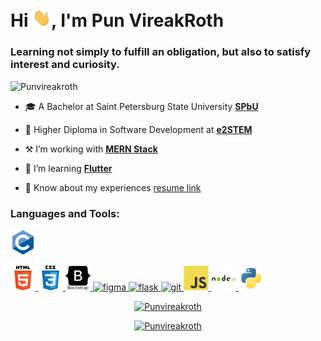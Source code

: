 <!-- ![MasterHead](https://github.com/Punvireakroth/Punvireakroth/blob/main/moonlight.gif) -->

<!-- <p align="center">
  <img src="https://github.com/Punvireakroth/Punvireakroth/blob/main/moonlight.gif" alt="First Heading" width=90%>
</p> -->

<h1 align="left">Hi <img src="https://raw.githubusercontent.com/ABSphreak/ABSphreak/master/gifs/Hi.gif" width="30">, I'm Pun VireakRoth</h1>
<h3 align="left">Learning not simply to fulfill an obligation, but also to satisfy interest and curiosity.</h3>
<!-- <img align="right" alt="itachi" width="200" src="./spbu-logo.png"> -->

<p align="left">
<img  src="https://komarev.com/ghpvc/?username=Punvireakroth&label=Profile%20views&color=0e75b6&style=flat" alt="Punvireakroth" />
 </p>

- 🎓 A Bachelor at Saint Petersburg State University **[SPbU](https://github.com/PAIR-code/lit)**

- 🔭 Higher Diploma in Software Development at **[e2STEM](https://github.com/PAIR-code/lit)**

- ⚒️ I’m working with **[MERN Stack](https://github.com/PAIR-code/lit)**

- 🌱 I’m learning **[Flutter](https://github.com/PAIR-code/lit)**

<!-- - 📫 How to reach me **vireakrothpun@gmail.com** -->

- 📄 Know about my experiences [resume link](https://drive.google.com/file/d/1_ktD9ko7JOfBDaAdYfE8fyth0qfd4zps/view?usp=sharing)

<h3 align="left">Languages and Tools:</h3>

<p align="left"><a href="https://www.cprogramming.com/" target="_blank" rel="noreferrer"> <img src="https://raw.githubusercontent.com/devicons/devicon/master/icons/c/c-original.svg" alt="c" width="40" height="40"/>

<a href="https://www.w3.org/html/" target="_blank"> <img src="https://raw.githubusercontent.com/devicons/devicon/master/icons/html5/html5-original-wordmark.svg" alt="html5" width="40" height="40"/> </a>
<a href="https://www.w3schools.com/css/" target="_blank"> <img src="https://raw.githubusercontent.com/devicons/devicon/master/icons/css3/css3-original-wordmark.svg" alt="css3" width="40" height="40"/>
</a>
<a href="https://getbootstrap.com" target="_blank" rel="noreferrer"> <img src="https://raw.githubusercontent.com/devicons/devicon/master/icons/bootstrap/bootstrap-plain-wordmark.svg" alt="bootstrap" width="40" height="40"/> </a>
<a href="https://www.figma.com/" target="_blank" rel="noreferrer"> <img src="https://www.vectorlogo.zone/logos/figma/figma-icon.svg" alt="figma" width="40" height="40"/> </a>
<a href="https://docs.microsoft.com/en-us/dotnet/csharp/" target="_blank" rel="noreferrer"> <img src="https://cdn.worldvectorlogo.com/logos/c--4.svg" alt="flask" width="40" height="40"/> </a>
<a href="https://git-scm.com/" target="_blank" rel="noreferrer"> <img src="https://www.vectorlogo.zone/logos/git-scm/git-scm-icon.svg" alt="git" width="40" height="40"/> </a>
<a href="https://developer.mozilla.org/en-US/docs/Web/JavaScript" target="_blank" rel="noreferrer"> <img src="https://raw.githubusercontent.com/devicons/devicon/master/icons/javascript/javascript-original.svg" alt="javascript" width="40" height="40"/> </a>
<a href="https://nodejs.org" target="_blank" rel="noreferrer"> <img src="https://raw.githubusercontent.com/devicons/devicon/master/icons/nodejs/nodejs-original-wordmark.svg" alt="nodejs" width="40" height="40"/> </a>
<a href="https://www.python.org" target="_blank" rel="noreferrer"> <img src="https://raw.githubusercontent.com/devicons/devicon/master/icons/python/python-original.svg" alt="python" width="40" height="40"/> </a></p>

<!-- <p>&nbsp;<img align="left" src="https://github-readme-stats.vercel.app/api/top-langs?username=Punvireakroth&show_icons=true&locale=en&layout=compact&theme=tokyonight" alt="Punvireakroth" /></p> -->

<a href="https://github.com/Punvireakroth">
  <!-- Stats -->
  <p align="center"><img height="180em" src="https://github-readme-stats.vercel.app/api?username=Punvireakroth&show_icons=true&locale=en&theme=tokyonight" alt="Punvireakroth" /></p>

  <!-- Streak -->
  <p align="center"><img height="180em" src="https://github-readme-streak-stats.herokuapp.com/?user=Punvireakroth&&theme=tokyonight" alt="Punvireakroth" /></p>
</a>
